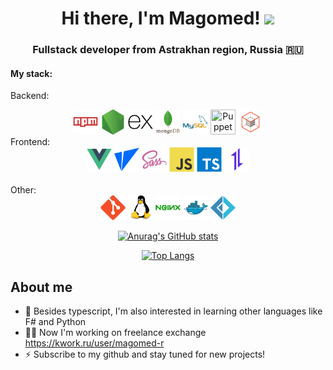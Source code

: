 <h1 align="center">Hi there, I'm Magomed! 
<img src="https://github.com/blackcater/blackcater/raw/main/images/Hi.gif" height="32"/></h1>
<h3 align="center">Fullstack developer from Astrakhan region, Russia 🇷🇺</h3>

<h4>My stack:</h4>

Backend:<br />
<div align="center">
    <img src="https://github.com/devicons/devicon/blob/master/icons/npm/npm-original-wordmark.svg" title="npm" width="40" height="40" />
    <img src="https://github.com/devicons/devicon/blob/master/icons/nodejs/nodejs-original.svg" title="nodejs" width="40" height="40" />
    <img src="https://github.com/devicons/devicon/blob/master/icons/express/express-original.svg" title="expressjs" width="40" height="40" />
    <img src="https://github.com/devicons/devicon/blob/master/icons/mongodb/mongodb-original-wordmark.svg" title="mongodb" width="40" height="40" />
    <img src="https://github.com/devicons/devicon/blob/master/icons/mysql/mysql-original-wordmark.svg" title="mysql" width="40" height="40" />
    <img src="https://www.vectorlogo.zone/logos/pptrdev/pptrdev-icon.svg" title="Puppeteer" width="40" height="40" />
    <img src="https://github.com/telegraf/telegraf/blob/v4/docs/assets/logo.svg" title="Telegraf" width="40" height="40" />
</div>
Frontend:<br />
<div align="center">
    <img src="https://github.com/devicons/devicon/blob/master/icons/vuejs/vuejs-original.svg" title="vue" width="40" height="40" />
    <img src="https://github.com/devicons/devicon/blob/master/icons/vite/vite-original.svg" title="vite" width="40" height="40" />
    <img src="https://github.com/devicons/devicon/blob/master/icons/sass/sass-original.svg" title="sass" width="40" height="40" />
    <img src="https://github.com/devicons/devicon/blob/master/icons/javascript/javascript-original.svg" title="javascript" width="40" height="40" />
    <img src="https://github.com/devicons/devicon/blob/master/icons/typescript/typescript-original.svg" title="typescript" width="40" height="40" />
    <img src="https://github.com/devicons/devicon/blob/draft_release/icons/axios/axios-plain.svg" title="axios" width="40" height="40" />
</div>
<br />
Other:<br />
<div align="center">
    <img src="https://github.com/devicons/devicon/blob/master/icons/git/git-original.svg" title="Git" width="40" height="40" />
    <img src="https://github.com/devicons/devicon/blob/master/icons/linux/linux-original.svg" title="Linux" width="40" height="40" />
    <img src="https://github.com/devicons/devicon/blob/master/icons/nginx/nginx-original.svg" title="nginx" width="40" height="40" />
    <img src="https://github.com/devicons/devicon/blob/master/icons/docker/docker-original.svg" title="docker" width="40" height="40" />
    <img src="https://github.com/devicons/devicon/blob/master/icons/fsharp/fsharp-original.svg" title="fsharp" width="40" height="40" />
</div>

<div align='center'>

[![Anurag's GitHub stats](https://github-readme-stats.vercel.app/api?username=Magomed-R&show_icons=true&theme=vision-friendly-dark)](https://github.com/anuraghazra/github-readme-stats)

[![Top Langs](https://github-readme-stats.vercel.app/api/top-langs/?username=magomed-r&layout=pie&theme=vision-friendly-dark)](https://github.com/anuraghazra/github-readme-stats)
</div>


## About me
* 🔭 Besides typescript, I'm also interested in learning other languages like F# and Python
* 👨‍💻 Now I'm working on freelance exchange https://kwork.ru/user/magomed-r
* ⚡ Subscribe to my github and stay tuned for new projects!
